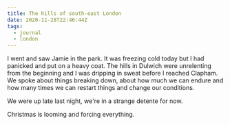 ```yaml
---
title: The hills of south-east London
date: 2020-11-28T22:46:44Z
tags:
  - journal
  - london
---
```


I went and saw Jamie in the park. It was freezing cold today but I had panicked and put on a heavy coat. The hills in Dulwich were unrelenting from the beginning and I was dripping in sweat before I reached Clapham. We spoke about things breaking down, about how much we can endure and how many times we can restart things and change our conditions.

We were up late last night, we're in a strange detente for now.

Christmas is looming and forcing everything.
